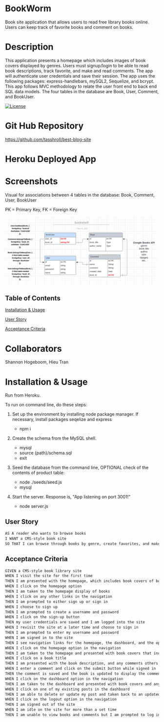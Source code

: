 # BookWorm

Book site application that allows users to read free library books online. Users can keep track of favorite books and comment on books.

# Description

This application presents a homepage which includes images of book covers displayed by genres. Users must signup/login to be able to read book descriptions, track favorite, and make and read comments. The app will authenticate user credentials and save their session. The app uses the following packages: express-handlebars, mySQL2, Sequelize, and bcrypt. This app follows MVC methodology to relate the user front end to back end SQL data models. The four tables in the database are Book, User, Comment, and BookUser. 


[![License](https://img.shields.io/badge/License-n/a-n/a.svg)](n/a)

# Git Hub Repository
https://github.com/tasshroll/best-blog-site

# Heroku Deployed App




# Screenshots

Visual for associations between 4 tables in the database: Book, Comment, User, BookUser

PK = Primary Key, FK = Foreign Key

<img src="./Assets/book_db.png" alt="Database Tables" width="500">


## Table of Contents

[Installation & Usage](#installation--usage)

[User Story](#user-story)

[Acceptance Criteria](#acceptance-criteria)

# Collaborators

Shannon Hogeboom, Hieu Tran

# Installation & Usage

Run from Heroku. 

To run on command line, do these steps:

1. Set up the environment by installing node package manager. If necessary, install packages seqelize and express

	* npm i 


2. Create the schema from the MySQL shell.

	* mysql
	* source {path}/schema.sql 
	* exit


3. Seed the database from the command line, OPTIONAL check of the contents of product table:

	* node ./seeds/seed.js
	* mysql

4. Start the server. Response is, "App listening on port 3001!"

	* node server.js


## User Story

```md
AS A reader who wants to browse books
I WANT a CMS-style book site
SO THAT I can browse through books by genre, create favorites, and make comments.
```


## Acceptance Criteria


```md
GIVEN a CMS-style book library site
WHEN I visit the site for the first time
THEN I am presented with the homepage, which includes book covers of books by genre; navigation links for the homepage and the dashboard; and the option to log in
WHEN I click on the homepage option
THEN I am taken to the homepage display of books
WHEN I click on any other links in the navigation
THEN I am prompted to either sign up or sign in
WHEN I choose to sign up
THEN I am prompted to create a username and password
WHEN I click on the sign-up button
THEN my user credentials are saved and I am logged into the site
WHEN I revisit the site at a later time and choose to sign in
THEN I am prompted to enter my username and password
WHEN I am signed in to the site
THEN I see navigation links for the homepage, the dashboard, and the option to log out
WHEN I click on the homepage option in the navigation
THEN I am taken to the homepage and presented with book covers that include the title and author
WHEN I click on a book title 
THEN I am presented with the book description, and any comments others have created, the creator’s username, and date created for that post and have the option to leave a comment
WHEN I enter a comment and click on the submit button while signed in
THEN the comment is saved and the book is updated to display the comment, the comment creator’s username, and the date created
WHEN I click on the dashboard option in the navigation
THEN I am taken to the dashboard and presented with book covers and any favorites I have marked along the side
WHEN I click on one of my existing posts in the dashboard
THEN I am able to delete or update my post and taken back to an updated dashboard
WHEN I click on the logout option in the navigation
THEN I am signed out of the site
WHEN I am idle on the site for more than a set time
THEN I am unable to view books and comments but I am prompted to log in again before I can add, update, or delete posts
```